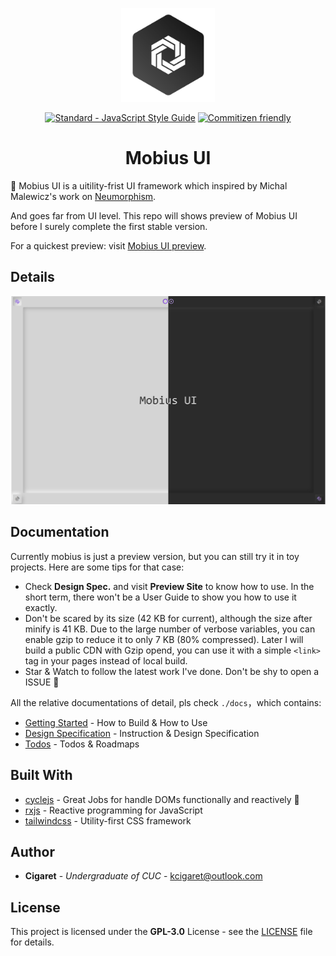<p align="center">
  <a href="#" target="_blank" rel="noopener noreferrer">
    <img width="150" src="./public/assets/thoughts-daily.jpg" alt="Thoughts Daily Logo"/>
  </a>
</p>

<p align="center">
  <a href="https://standardjs.com"><img src="https://img.shields.io/badge/code_style-standard-brightgreen.svg" alt="Standard - JavaScript Style Guide"></a>
  <a href="http://commitizen.github.io/cz-cli/"><img src="https://img.shields.io/badge/commitizen-friendly-brightgreen.svg" alt="Commitizen friendly"></a>
</p>

<h1 align="center">Mobius UI</h1>

🎨 Mobius UI is a uitility-frist UI framework which inspired by Michal Malewicz's work on [Neumorphism](https://uxdesign.cc/neumorphism-in-user-interfaces-b47cef3bf3a6).

And goes far from UI level. This repo will shows preview of Mobius UI before I surely complete the first stable version.

For a quickest preview: visit [Mobius UI preview]().

## Details

![Mobius UI Preview Release 20200406](./public/assets/mobiusui-preview-hybrid-20200406.png)

## Documentation

Currently mobius is just a preview version, but you can still try it in toy projects. Here are some tips for that case:

- Check **Design Spec.** and visit **Preview Site** to know how to use. In the short term, there won't be a User Guide to show you how to use it exactly.
- Don't be scared by its size (42 KB for current), although the size after minify is 41 KB. Due to the large number of verbose variables, you can enable gzip to reduce it to only 7 KB (80% compressed). Later I will build a public CDN with Gzip opend, you can use it with a simple `<link>` tag in your pages instead of local build.
- Star & Watch to follow the latest work I've done. Don't be shy to open a ISSUE 🤗

All the relative documentations of detail, pls check `./docs`，which contains:

- [Getting Started](./docs/getting_started.md) - How to Build & How to Use
- [Design Specification](./docs/design_specification.md) - Instruction & Design Specification
- [Todos](./docs/todos.md) - Todos & Roadmaps

## Built With

- [cyclejs](https://github.com/cyclejs/cyclejs) - Great Jobs for handle DOMs functionally and reactively 🤞
- [rxjs](https://github.com/ReactiveX/rxjs) - Reactive programming for JavaScript
- [tailwindcss](https://github.com/tailwindcss/tailwindcss) - Utility-first CSS framework

## Author

- **Cigaret** - *Undergraduate of CUC* - kcigaret@outlook.com

## License

This project is licensed under the **GPL-3.0** License - see the [LICENSE](LICENSE) file for details.

